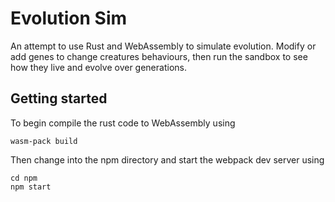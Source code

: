 # Evolution Sim

An attempt to use Rust and WebAssembly to simulate evolution. Modify or add genes to change creatures behaviours, then run the sandbox to see how they live and evolve over generations.

## Getting started
To begin compile the rust code to WebAssembly using

```
wasm-pack build
```

Then change into the npm directory and start the webpack dev server using

```
cd npm
npm start
```